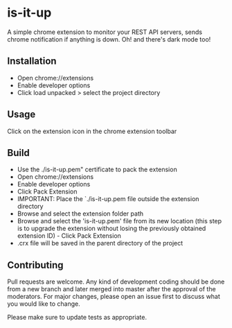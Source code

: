 # is-it-up

A simple chrome extension to monitor your REST API servers, sends chrome notification if anything is down. Oh! and there's dark mode too! 

## Installation 

- Open chrome://extensions
- Enable developer options
- Click load unpacked > select the project directory

## Usage 

Click on the extension icon in the chrome extension toolbar
## Build

- Use the ./is-it-up.pem" certificate to pack the extension
- Open chrome://extensions
- Enable developer options
- Click Pack Extension
- IMPORTANT: Place the `./is-it-up.pem file outside the extension directory
- Browse and select the extension folder path
- Browse and select the 'is-it-up.pem' file from its new location (this step is to upgrade the extension without losing the previously obtained extension ID) - Click Pack Extension
- .crx file will be saved in the parent directory of the project

## Contributing

Pull requests are welcome. Any kind of development coding should be done from a new branch and later merged into master after the approval of the moderators. For major changes, please open an issue first to discuss what you would like to change.

Please make sure to update tests as appropriate.

